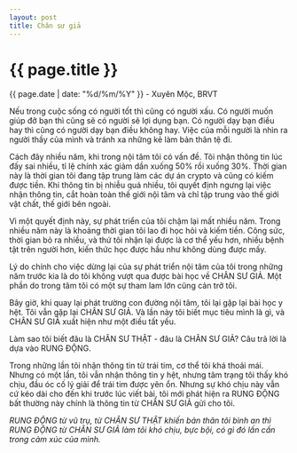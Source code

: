 ```yaml
---
layout: post
title: Chân sư giả
---
```


{{ page.title }}
================
<p class="meta">{{ page.date | date: "%d/%m/%Y" }} - Xuyên Mộc, BRVT</p>

Nếu trong cuộc sống có người tốt thì cũng có người xấu. Có người muốn giúp đỡ bạn thì cũng sẽ có người sẽ lợi dụng bạn. Có người dạy bạn điều hay thì cũng có người dạy bạn điều không hay. Việc của mỗi người là nhìn ra người thầy của mình và tránh xa những kẻ làm bản thân tệ đi. 

Cách đây nhiều năm, khi trong nội tâm tôi có vấn đề. Tôi nhận thông tin lúc đấy sai nhiều, tỉ lệ chính xác giảm dần xuống 50% rồi xuống 30%. Thời gian này là thời gian tôi đang tập trung làm các dự án crypto và cũng có kiếm được tiền. Khi thông tin bị nhiễu quá nhiều, tôi quyết định ngưng lại việc nhận thông tin, cắt hoàn toàn thế giới nội tâm và chỉ tập trung vào thế giới vật chất, thế giới bên ngoài. 

Vì một quyết định này, sự phát triển của tôi chậm lại mất nhiều năm. Trong nhiều năm này là khoảng thời gian tôi lao đi học hỏi và kiếm tiền. Công sức, thời gian bỏ ra nhiều, và thứ tôi nhận lại được là cơ thể yếu hơn, nhiều bệnh tật trên người hơn, kiến thức học được hầu như không dùng được mấy. 

Lý do chính cho việc dừng lại của sự phát triển nội tâm của tôi trong những năm trước kia là do tôi không vượt qua được bài học về CHÂN SƯ GIẢ. Một phần do trong tâm tôi có một sự tham lam lớn cũng cản trở tôi.

Bây giờ, khi quay lại phát trường con đường nội tâm, tôi lại gặp lại bài học y hệt. Tôi vẫn gặp lại CHÂN SƯ GIẢ. Và lần này tôi biết mục tiêu mình là gì, và CHÂN SƯ GIẢ xuất hiện như một điều tất yếu. 

Làm sao tôi biết đâu là CHÂN SƯ THẬT - đâu là CHÂN SƯ GIẢ? Câu trả lời là dựa vào RUNG ĐỘNG. 

Trong những lần tôi nhận thông tin từ trái tim, cơ thể tôi khá thoải mái. Nhưng có một lần, tôi vẫn nhận thông tin y hệt, nhưng tâm trạng tôi thấy khó chịu, đầu óc cố lý giải để trái tim được yên ổn. Nhưng sự khó chịu này vẫn cứ kéo dài cho đến khi trước lúc viết bài, tôi mới phát hiện ra RUNG ĐỘNG bất thường này chính là thông tin từ CHÂN SƯ GIẢ gửi cho tôi.

*RUNG ĐỘNG từ vũ trụ, từ CHÂN SƯ THẬT khiến bản thân tôi bình an thì RUNG ĐỘNG từ CHÂN SƯ GIẢ làm tôi khó chịu, bực bội, có gì đó lấn cấn trong cảm xúc của mình.*
